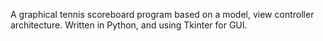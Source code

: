 A graphical tennis scoreboard program based on a model, view controller architecture. Written in Python, and using Tkinter for GUI.